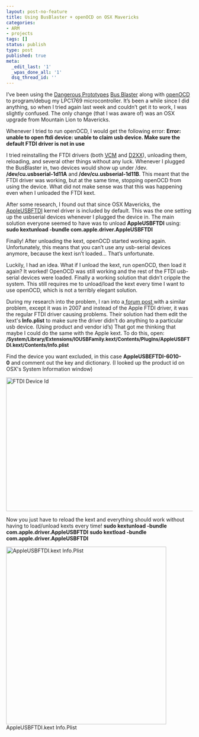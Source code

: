 ```yaml
---
layout: post-no-feature
title: Using BusBlaster + openOCD on OSX Mavericks
categories:
- ARM
- projects
tags: []
status: publish
type: post
published: true
meta:
  _edit_last: '1'
  _wpas_done_all: '1'
  dsq_thread_id: ''
---
```

I’ve been using the <a href="http://dangerousprototypes.com/">Dangerous Prototypes</a> <a href="http://dangerousprototypes.com/docs/Bus_Blaster">Bus Blaster</a> along with <a href="http://openocd.sourceforge.net/">openOCD</a> to program/debug my LPC1769 microcontroller. It’s been a while since I did anything, so when I tried again last week and couldn’t get it to work, I was slightly confused. The only change (that I was aware of) was an OSX upgrade from Mountain Lion to Mavericks.

Whenever I tried to run openOCD, I would get the following error:
<strong>Error: unable to open ftdi device: unable to claim usb device. Make sure the default FTDI driver is not in use</strong>

I tried reinstalling the FTDI drivers (both <a href="http://www.ftdichip.com/Drivers/VCP.htm">VCM</a> and <a href="http://www.ftdichip.com/Drivers/D2XX.htm">D2XX</a>), unloading them, reloading, and several other things without any luck. Whenever I plugged the BusBlaster in, two devices would show up under /dev. <strong>/dev/cu.usbserial-1d11A</strong> and<strong> /dev/cu.usbserial-1d11B</strong>. This meant that the FTDI driver was working, but at the same time, stopping openOCD from using the device. What did not make sense was that this was happening even when I unloaded the FTDI kext.

After some research, I found out that since OSX Mavericks, the <a href="https://developer.apple.com/library/mac/technotes/tn2315/_index.html">AppleUSBFTDI</a> kernel driver is included by default. This was the one setting up the usbserial devices whenever I plugged the device in. The main solution everyone seemed to have was to unload <strong>AppleUSBFTDI</strong> using:
<strong>sudo kextunload -bundle com.apple.driver.AppleUSBFTDI </strong>

Finally! After unloading the kext, openOCD started working again. Unfortunately, this means that you can’t use any usb-serial devices anymore, because the kext isn’t loaded… That’s unfortunate.

Luckily, I had an idea. What if I unload the kext, run openOCD, then load it again? It worked! OpenOCD was still working and the rest of the FTDI usb-serial devices were loaded. Finally a working solution that didn’t cripple the system. This still requires me to unload/load the kext every time I want to use openOCD, which is not a terribly elegant solution.

During my research into the problem, I ran into a<a href="https://forum.sparkfun.com/viewtopic.php?t=8923"> forum post </a>with a similar problem, except it was in 2007 and instead of the Apple FTDI driver, it was the regular FTDI driver causing problems. Their solution had them edit the kext's<strong> Info.plist</strong> to make sure the driver didn’t do anything to a particular usb device. (Using product and vendor id’s) That got me thinking that maybe I could do the same with the Apple kext.
To do this, open: <span style="font-size: small;"><strong>
/System/Library/Extensions/IOUSBFamily.kext/Contents/PlugIns/AppleUSBFTDI.kext/Contents/Info.plist</strong></span>

Find the device you want excluded, in this case <strong>AppleUSBEFTDI-6010-0</strong> and comment out the key and dictionary. (I looked up the product id on OSX's System Information window)

<img class="aligncenter size-large wp-image-419" alt="FTDI Device Id" src="http://alvarop.com/wp-content/uploads/2014/01/Screen-Shot-2014-01-05-at-8.05.07-AM-640x362.png" width="640" height="362" />

Now you just have to reload the kext and everything should work without having to load/unload kexts every time!
<strong>sudo kextunload -bundle com.apple.driver.AppleUSBFTDI</strong>
<strong>sudo kextload -bundle com.apple.driver.AppleUSBFTDI</strong>

<a href="http://alvarop.com/wp-content/uploads/2014/01/Screen-Shot-2014-01-05-at-8.03.31-AM.png"><img class="size-large wp-image-418" alt="AppleUSBFTDI.kext Info.Plist" src="http://alvarop.com/wp-content/uploads/2014/01/Screen-Shot-2014-01-05-at-8.03.31-AM-432x480.png" width="432" height="480" /></a> AppleUSBFTDI.kext Info.Plist
